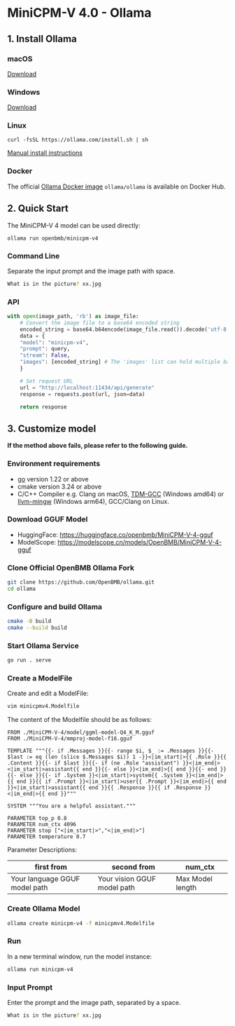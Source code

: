 # MiniCPM-V 4.0 - Ollama

## 1. Install Ollama

### macOS

[Download](https://ollama.com/download/Ollama.dmg)

### Windows

[Download](https://ollama.com/download/OllamaSetup.exe)

### Linux

```shell
curl -fsSL https://ollama.com/install.sh | sh
```

[Manual install instructions](https://github.com/ollama/ollama/blob/main/docs/linux.md)

### Docker

The official [Ollama Docker image](https://hub.docker.com/r/ollama/ollama) `ollama/ollama` is available on Docker Hub.

## 2. Quick Start

The MiniCPM-V 4 model can be used directly:

```shell
ollama run openbmb/minicpm-v4
```

### Command Line
Separate the input prompt and the image path with space.
```bash
What is in the picture? xx.jpg
```
### API
```python
with open(image_path, 'rb') as image_file:
    # Convert the image file to a base64 encoded string
    encoded_string = base64.b64encode(image_file.read()).decode('utf-8')
    data = {
    "model": "minicpm-v4",
    "prompt": query,
    "stream": False,
    "images": [encoded_string] # The 'images' list can hold multiple base64-encoded images.
    }

    # Set request URL
    url = "http://localhost:11434/api/generate"
    response = requests.post(url, json=data)

    return response
```

## 3. Customize model

**If the method above fails, please refer to the following guide.**

### Environment requirements

- [go](https://go.dev/doc/install) version 1.22 or above
- cmake version 3.24 or above
- C/C++ Compiler e.g. Clang on macOS, [TDM-GCC](https://github.com/jmeubank/tdm-gcc/releases) (Windows amd64) or [llvm-mingw](https://github.com/mstorsjo/llvm-mingw) (Windows arm64), GCC/Clang on Linux.

### Download GGUF Model

*   HuggingFace: https://huggingface.co/openbmb/MiniCPM-V-4-gguf
*   ModelScope: https://modelscope.cn/models/OpenBMB/MiniCPM-V-4-gguf

### Clone Official OpenBMB Ollama Fork

```sh
git clone https://github.com/OpenBMB/ollama.git
cd ollama
```

### Configure and build Ollama

```sh
cmake -B build
cmake --build build
```

### Start Ollama Service

```sh
go run . serve
```

### Create a ModelFile

Create and edit a ModelFile:

```sh
vim minicpmv4.Modelfile
```

The content of the Modelfile should be as follows:

```plaintext
FROM ./MiniCPM-V-4/model/ggml-model-Q4_K_M.gguf
FROM ./MiniCPM-V-4/mmproj-model-f16.gguf

TEMPLATE """{{- if .Messages }}{{- range $i, $_ := .Messages }}{{- $last := eq (len (slice $.Messages $i)) 1 -}}<|im_start|>{{ .Role }}{{ .Content }}{{- if $last }}{{- if (ne .Role "assistant") }}<|im_end|><|im_start|>assistant{{ end }}{{- else }}<|im_end|>{{ end }}{{- end }}{{- else }}{{- if .System }}<|im_start|>system{{ .System }}<|im_end|>{{ end }}{{ if .Prompt }}<|im_start|>user{{ .Prompt }}<|im_end|>{{ end }}<|im_start|>assistant{{ end }}{{ .Response }}{{ if .Response }}<|im_end|>{{ end }}"""

SYSTEM """You are a helpful assistant."""

PARAMETER top_p 0.8
PARAMETER num_ctx 4096
PARAMETER stop ["<|im_start|>","<|im_end|>"]
PARAMETER temperature 0.7
```
Parameter Descriptions:

| first from | second from | num_ctx |
|-----|-----|-----|
| Your language GGUF model path | Your vision GGUF model path | Max Model length |

### Create Ollama Model
```bash
ollama create minicpm-v4 -f minicpmv4.Modelfile
```

### Run
In a new terminal window, run the model instance:
```bash
ollama run minicpm-v4
```

### Input Prompt
Enter the prompt and the image path, separated by a space.
```bash
What is in the picture? xx.jpg
```
